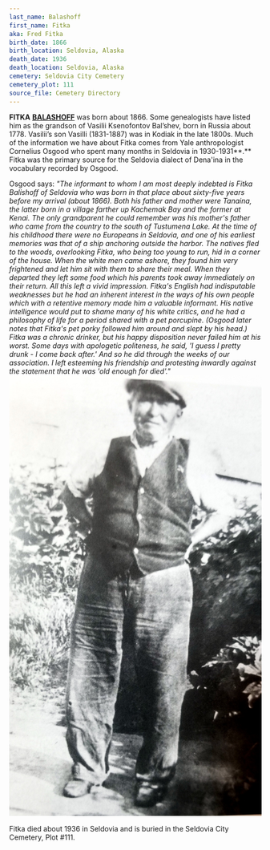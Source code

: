 ```yaml
---
last_name: Balashoff
first_name: Fitka
aka: Fred Fitka
birth_date: 1866
birth_location: Seldovia, Alaska
death_date: 1936
death_location: Seldovia, Alaska
cemetery: Seldovia City Cemetery
cemetery_plot: 111
source_file: Cemetery Directory
---
```


**FITKA** [**BALASHOFF**](../_families/Balashov_balashof_balishoff_Family.md) was born about 1866. Some genealogists have listed
him as the grandson of Vasilii Ksenofontov Bal’shev, born in Russia
about 1778. Vasilii’s son Vasilli (1831-1887) was in Kodiak in the late
1800s. Much of the information we have about Fitka comes from Yale
anthropologist Cornelius Osgood who spent many months in Seldovia in
1930-1931**.** Fitka was the primary source for the Seldovia dialect of
Dena'ina in the vocabulary recorded by Osgood.

Osgood says: *"The informant to whom I am most deeply indebted is Fitka
Balishoff of Seldovia who was born in that place about sixty-five years
before my arrival (about 1866). Both his father and mother were Tanaina,
the latter born in a village farther up Kachemak Bay and the former at
Kenai. The only grandparent he could remember was his mother's father
who came from the country to the south of Tustumena Lake. At the time of
his childhood there were no Europeans in Seldovia, and one of his
earliest memories was that of a ship anchoring outside the harbor. The
natives fled to the woods, overlooking Fitka, who being too young to
run, hid in a corner of the house. When the white men came ashore, they
found him very frightened and let him sit with them to share their meal.
When they departed they left some food which his parents took away
immediately on their return. All this left a vivid impression. Fitka's
English had indisputable weaknesses but he had an inherent interest in
the ways of his own people which with a retentive memory made him a
valuable informant. His native intelligence would put to shame many of
his white critics, and he had a philosophy of life for a period shared
with a pet porcupine. (Osgood later notes that Fitka's pet porky
followed him around and slept by his head.) Fitka was a chronic drinker,
but his happy disposition never failed him at his worst. Some days with
apologetic politeness, he said, 'I guess I pretty drunk - I come back
after.' And so he did through the weeks of our association. I left
esteeming his friendship and protesting inwardly against the statement
that he was 'old enough for
died'."*![](../assets/images/Balashov%20Family%202/media/image1.jpeg)

Fitka died about 1936 in Seldovia and is buried in the Seldovia City Cemetery, Plot #111.
